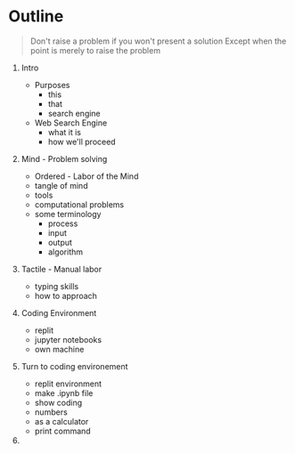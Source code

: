 # Outline

> Don't raise a problem if you won't present a solution
> Except when the point is merely to raise the problem

1. Intro
   - Purposes
     - this
     - that
     - search engine
   - Web Search Engine
     - what it is
     - how we'll proceed

2. Mind - Problem solving
   - Ordered - Labor of the Mind
   - tangle of mind
   - tools
   - computational problems
   - some terminology
     - process
     - input
     - output
     - algorithm

3. Tactile - Manual labor
   - typing skills
   - how to approach

4. Coding Environment
   - replit
   - jupyter notebooks
   - own machine

5. Turn to coding environement
   - replit environment
   - make .ipynb file
   - show coding
   - numbers
   - as a calculator
   - print command

6.


